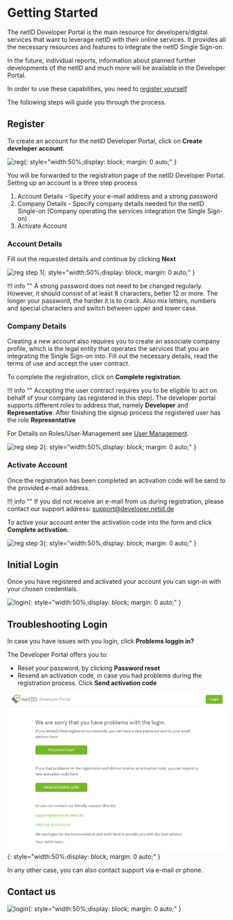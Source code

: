 # Getting Started

The netID Developer Portal is the main resource for developers/digital services that want to leverage netID with their online services. It provides all the necessary resources and features to integrate the netID Single Sign-on. 

In the future, individual reports, information about planned further developments of the netID and much more will be available in the Developer Portal.

In order to use these capabilities, you need to <a href="https://developer.netid.de" target="_blank">register yourself</a>

The following steps will guide you through the process.
## Register
To create an account for the netID Developer Portal, click on **Create developer account**.

![reg](../images/devportal/netid_dev_portal_start_page.png){: style="width:50%;display: block; margin: 0 auto;" }

You will be forwarded to the registration page of the netID Developer Portal. Setting up an account is a three step process 

1. Account Details - Specify your e-mail address and a strong password
2. Company Details - Specify company details needed for the netID Single-on (Company operating the services integration the Single Sign-on)
3. Activate Account 

### Account Details
Fill out the requested details and continue by clicking **Next**

![reg step 1](../images/devportal/netid_dev_portal_register_step_one.png){: style="width:50%;display: block; margin: 0 auto;" }


!!! info  ""
    A strong password does not need to be changed regularly. However, it should consist of at least 8 characters, better 12 or more. The longer your password, the harder it is to crack. Also mix letters, numbers and special characters and switch between upper and lower case.

### Company Details

Creating a new account also requires you to create an associate company profile, which is the legal entity that operates the services that you are integrating the Single Sign-on into. Fill out the necessary details, read the terms of use and accept the user contract.

To complete the registration, click on **Complete registration**.

!!! info  ""
    Accepting the user contract requires you to be eligible to act on behalf of your company (as registered in this step). The developer portal supports different roles to address that, namely **Developer** and **Representative**. After finishing the signup process the registered user has the role **Representative**

For Details on Roles/User-Management see [User Management][1].

[1]: tutorial/users.md

![reg step 2](../images/devportal/netid_dev_portal_register_step_two.png){: style="width:50%;display: block; margin: 0 auto;" }

### Activate Account

Once the  registration has been completed an activation code will be send to the provided e-mail address.

!!! info ""
    If you did not receive an e-mail from us during registration, please contact our support address: support@developer.netid.de

To active your account enter the activation code into the form and click **Complete activation**.

![reg step 3](../images/devportal/netid_dev_portal_register_step_three.png){: style="width:50%;display: block; margin: 0 auto;" }

## Initial Login

Once you have registered and activated your account you can sign-in with your chosen credentials.

![login](../images/devportal/netid_dev_portal_login.png){: style="width:50%;display: block; margin: 0 auto;" }


## Troubleshooting Login

In case you have issues with you login, click **Problems loggin in?**

The Developer Portal offers you to:

- Reset your password, by clicking **Password reset**
- Resend an activation code, in case you had problems during the registration process. Click **Send activation code**

![problems login](../images/devportal/netid_dev_portal_problems_login.png){: style="width:50%;display: block; margin: 0 auto;" }

In any other case, you can also contact support via e-mail or phone.

## Contact us

![login](../images/devportal/netid_dev_portal_contact_us.png){: style="width:50%;display: block; margin: 0 auto;" }